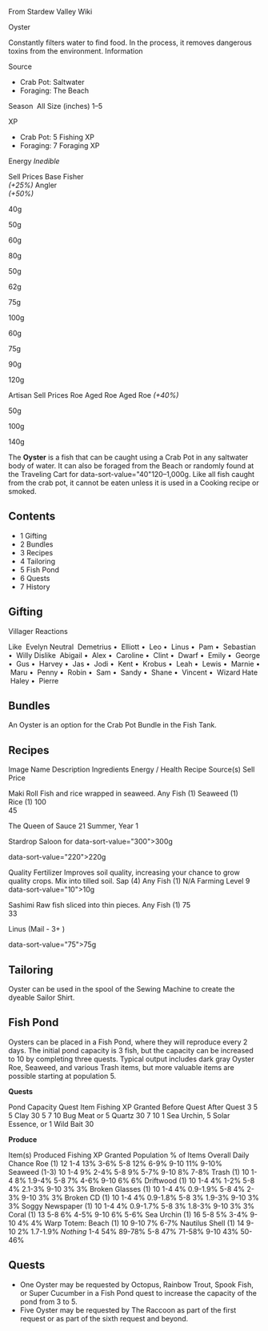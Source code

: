 From Stardew Valley Wiki

Oyster

Constantly filters water to find food. In the process, it removes dangerous toxins from the environment. Information

Source

- Crab Pot: Saltwater
- Foraging: The Beach

Season  All Size (inches) 1–5

XP

- Crab Pot: 5 Fishing XP
- Foraging: 7 Foraging XP

Energy *Inedible*

Sell Prices Base Fisher  
*(+25%)* Angler  
*(+50%)*

40g

50g

60g

80g

50g

62g

75g

100g

60g

75g

90g

120g

Artisan Sell Prices Roe Aged Roe Aged Roe *(+40%)*

50g

100g

140g

The **Oyster** is a fish that can be caught using a Crab Pot in any saltwater body of water. It can also be foraged from the Beach or randomly found at the Traveling Cart for data-sort-value="40"120–1,000g. Like all fish caught from the crab pot, it cannot be eaten unless it is used in a Cooking recipe or smoked.

## Contents

- 1 Gifting
- 2 Bundles
- 3 Recipes
- 4 Tailoring
- 5 Fish Pond
- 6 Quests
- 7 History

## Gifting

Villager Reactions

Like  Evelyn Neutral  Demetrius •  Elliott •  Leo •  Linus •  Pam •  Sebastian •  Willy Dislike  Abigail •  Alex •  Caroline •  Clint •  Dwarf •  Emily •  George •  Gus •  Harvey •  Jas •  Jodi •  Kent •  Krobus •  Leah •  Lewis •  Marnie •  Maru •  Penny •  Robin •  Sam •  Sandy •  Shane •  Vincent •  Wizard Hate  Haley •  Pierre

## Bundles

An Oyster is an option for the Crab Pot Bundle in the Fish Tank.

## Recipes

Image Name Description Ingredients Energy / Health Recipe Source(s) Sell Price

Maki Roll Fish and rice wrapped in seaweed. Any Fish (1) Seaweed (1) Rice (1) 100  
45

The Queen of Sauce 21 Summer, Year 1

Stardrop Saloon for data-sort-value="300"&gt;300g

data-sort-value="220"&gt;220g

Quality Fertilizer Improves soil quality, increasing your chance to grow quality crops. Mix into tilled soil. Sap (4) Any Fish (1) N/A Farming Level 9 data-sort-value="10"&gt;10g

Sashimi Raw fish sliced into thin pieces. Any Fish (1) 75  
33

Linus (Mail - 3+ )

data-sort-value="75"&gt;75g

## Tailoring

Oyster can be used in the spool of the Sewing Machine to create the dyeable Sailor Shirt.

## Fish Pond

Oysters can be placed in a Fish Pond, where they will reproduce every 2 days. The initial pond capacity is 3 fish, but the capacity can be increased to 10 by completing three quests. Typical output includes dark gray Oyster Roe, Seaweed, and various Trash items, but more valuable items are possible starting at population 5.

**Quests**

Pond Capacity Quest Item Fishing XP Granted Before Quest After Quest 3 5 5 Clay 30 5 7 10 Bug Meat or 5 Quartz 30 7 10 1 Sea Urchin, 5 Solar Essence, or 1 Wild Bait 30

**Produce**

Item(s) Produced Fishing XP Granted Population % of Items Overall Daily Chance Roe (1) 12 1-4 13% 3-6% 5-8 12% 6-9% 9-10 11% 9-10% Seaweed (1-3) 10 1-4 9% 2-4% 5-8 9% 5-7% 9-10 8% 7-8% Trash (1) 10 1-4 8% 1.9-4% 5-8 7% 4-6% 9-10 6% 6% Driftwood (1) 10 1-4 4% 1-2% 5-8 4% 2.1-3% 9-10 3% 3% Broken Glasses (1) 10 1-4 4% 0.9-1.9% 5-8 4% 2-3% 9-10 3% 3% Broken CD (1) 10 1-4 4% 0.9-1.8% 5-8 3% 1.9-3% 9-10 3% 3% Soggy Newspaper (1) 10 1-4 4% 0.9-1.7% 5-8 3% 1.8-3% 9-10 3% 3% Coral (1) 13 5-8 6% 4-5% 9-10 6% 5-6% Sea Urchin (1) 16 5-8 5% 3-4% 9-10 4% 4% Warp Totem: Beach (1) 10 9-10 7% 6-7% Nautilus Shell (1) 14 9-10 2% 1.7-1.9% *Nothing* 1-4 54% 89-78% 5-8 47% 71-58% 9-10 43% 50-46%

## Quests

- One Oyster may be requested by Octopus, Rainbow Trout, Spook Fish, or Super Cucumber in a Fish Pond quest to increase the capacity of the pond from 3 to 5.
- Five Oyster may be requested by The Raccoon as part of the first request or as part of the sixth request and beyond.